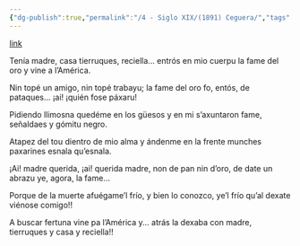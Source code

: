 ```yaml
---
{"dg-publish":true,"permalink":"/4 - Siglo XIX/(1891) Ceguera/","tags":["#Siglo_19","central","a1891","Bernardo_Acevedo_y_Huelves","escrito","Gijón","poema"]}
---
```


[link](https://asturies.com/cavedaynava/ceguera.txt)

Tenía madre, casa
tierruques, reciella...
entrós en mio cuerpu la fame del oro
y vine a l’América.
 
Nin topé un amigo,
nin topé trabayu;
la fame del oro fo, entós, de pataques...
¡ai! ¡quién fose páxaru!
 
Pidiendo llimosna
quedéme en los güesos
y en mi s’axuntaron fame, señaldaes
y gómitu negro.
 
Atapez del tou
dientro de mio alma
y ándenme en la frente munches paxarines
esnala qu’esnala.
 
¡Ai! madre querida,
¡ai! querida madre,
non de pan nin d’oro, de date un abrazu
ye, agora, la fame...
 
Porque de la muerte
afuégame’l frío,
y bien lo conozco, ye’l frío qu’al dexate
viénose comigo!!
 
A buscar fertuna
vine pa l’América
y... atrás la dexaba con madre, tierruques
y casa y reciella!!